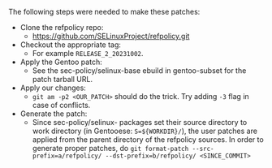 The following steps were needed to make these patches:

- Clone the refpolicy repo:
  - https://github.com/SELinuxProject/refpolicy.git
- Checkout the appropriate tag:
  - For example `RELEASE_2_20231002`.
- Apply the Gentoo patch:
  - See the sec-policy/selinux-base ebuild in gentoo-subset for the
    patch tarball URL.
- Apply our changes:
  - `git am -p2 <OUR_PATCH>` should do the trick. Try adding `-3` flag
    in case of conflicts.
- Generate the patch:
  - Since sec-policy/selinux- packages set their source directory to
    work directory (in Gentooese: `S=${WORKDIR}/`), the user patches
    are applied from the parent directory of the refpolicy sources. In
    order to generate proper patches, do `git format-patch
    --src-prefix=a/refpolicy/ --dst-prefix=b/refpolicy/
    <SINCE_COMMIT>`
